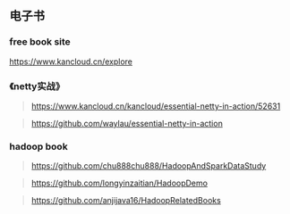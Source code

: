 ## 电子书

### free book site
https://www.kancloud.cn/explore

### 《netty实战》
> https://www.kancloud.cn/kancloud/essential-netty-in-action/52631

> https://github.com/waylau/essential-netty-in-action

### hadoop book
> https://github.com/chu888chu888/HadoopAndSparkDataStudy

> https://github.com/longyinzaitian/HadoopDemo

> https://github.com/anjijava16/HadoopRelatedBooks

